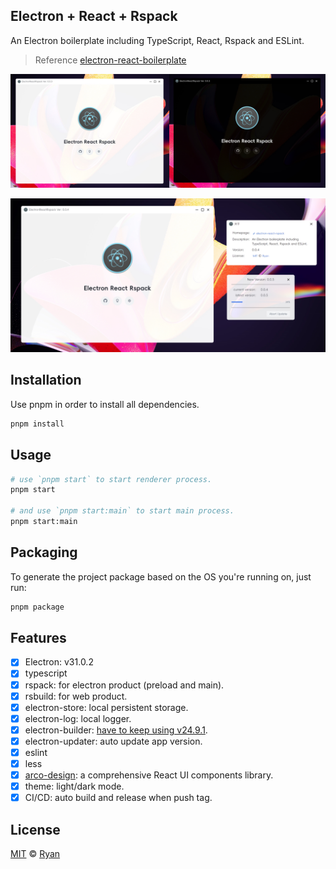 ## Electron + React + Rspack

An Electron boilerplate including TypeScript, React, Rspack and ESLint.

> Reference [electron-react-boilerplate](https://github.com/electron-react-boilerplate/electron-react-boilerplate)

![ElectronReactRspack](https://github.com/RyanProMax/image-hub/blob/main/electron-react-rspack/03.png)

![AutoUpdate](https://github.com/RyanProMax/image-hub/blob/main/electron-react-rspack/04.png)

## Installation

Use pnpm in order to install all dependencies.

```bash
pnpm install
```

## Usage

```bash
# use `pnpm start` to start renderer process.
pnpm start

# and use `pnpm start:main` to start main process.
pnpm start:main
```

## Packaging

To generate the project package based on the OS you're running on, just run:

```bash
pnpm package
```

## Features

- [x] Electron: v31.0.2
- [x] typescript
- [x] rspack: for electron product (preload and main).
- [x] rsbuild: for web product.
- [x] electron-store: local persistent storage.
- [x] electron-log: local logger.
- [x] electron-builder: [have to keep using v24.9.1](https://github.com/electron-userland/electron-builder/issues/8175).
- [x] electron-updater: auto update app version.
- [x] eslint
- [x] less
- [x] [arco-design](https://github.com/arco-design/arco-design): a comprehensive React UI components library.
- [x] theme: light/dark mode.
- [x] CI/CD: auto build and release when push tag.

## License

[MIT](https://choosealicense.com/licenses/mit/) © [Ryan](https://github.com/RyanProMax)
